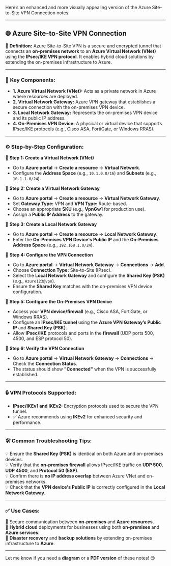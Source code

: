 Here’s an enhanced and more visually appealing version of the Azure Site-to-Site VPN Connection notes:  

---

## 🌐 **Azure Site-to-Site VPN Connection**  

🔹 **Definition:** Azure Site-to-Site VPN is a secure and encrypted tunnel that connects an **on-premises network** to an **Azure Virtual Network (VNet)** using the **IPsec/IKE VPN protocol**. It enables hybrid cloud solutions by extending the on-premises infrastructure to Azure.  

---

### 🧩 **Key Components:**  
- **1. Azure Virtual Network (VNet):** Acts as a private network in Azure where resources are deployed.  
- **2. Virtual Network Gateway:** Azure VPN gateway that establishes a secure connection with the on-premises VPN device.  
- **3. Local Network Gateway:** Represents the on-premises VPN device and its public IP address.  
- **4. On-Premises VPN Device:** A physical or virtual device that supports IPsec/IKE protocols (e.g., Cisco ASA, FortiGate, or Windows RRAS).  

---

### ⚙️ **Step-by-Step Configuration:**  

📌 **Step 1: Create a Virtual Network (VNet)**  
- Go to **Azure portal** → **Create a resource** → **Virtual Network**.  
- Configure the **Address Space** (e.g., `10.1.0.0/16`) and **Subnets** (e.g., `10.1.1.0/24`).  

📌 **Step 2: Create a Virtual Network Gateway**  
- Go to **Azure portal** → **Create a resource** → **Virtual Network Gateway**.  
- Set **Gateway Type:** VPN and **VPN Type:** Route-based.  
- Choose an appropriate **SKU** (e.g., **VpnGw1** for production use).  
- Assign a **Public IP Address** to the gateway.  

📌 **Step 3: Create a Local Network Gateway**  
- Go to **Azure portal** → **Create a resource** → **Local Network Gateway**.  
- Enter the **On-Premises VPN Device's Public IP** and the **On-Premises Address Space** (e.g., `192.168.1.0/24`).  

📌 **Step 4: Configure the VPN Connection**  
- Go to **Azure portal** → **Virtual Network Gateway** → **Connections** → **Add**.  
- Choose **Connection Type:** Site-to-Site (IPsec).  
- Select the **Local Network Gateway** and configure the **Shared Key (PSK)** (e.g., `Azure123@vpn`).  
- Ensure the **Shared Key** matches with the on-premises VPN device configuration.  

📌 **Step 5: Configure the On-Premises VPN Device**  
- Access your **VPN device/firewall** (e.g., Cisco ASA, FortiGate, or Windows RRAS).  
- Configure an **IPsec/IKE tunnel** using the **Azure VPN Gateway’s Public IP** and **Shared Key (PSK)**.  
- Allow **IPsec/IKE** protocols and ports in the **firewall** (UDP ports 500, 4500, and ESP protocol 50).  

📌 **Step 6: Verify the VPN Connection**  
- Go to **Azure portal** → **Virtual Network Gateway** → **Connections** → Check the **Connection Status**.  
- The status should show **"Connected"** when the VPN is successfully established.  

---

### 🔒 **VPN Protocols Supported:**  
- **IPsec/IKEv1 and IKEv2:** Encryption protocols used to secure the VPN tunnel.  
- ✅ Azure recommends using **IKEv2** for enhanced security and performance.  

---

### 🛠️ **Common Troubleshooting Tips:**  
💡 Ensure the **Shared Key (PSK)** is identical on both Azure and on-premises devices.  
💡 Verify that the **on-premises firewall** allows IPsec/IKE traffic on **UDP 500**, **UDP 4500**, and **Protocol 50 (ESP)**.  
💡 Confirm there is **no IP address overlap** between Azure VNet and on-premises networks.  
💡 Check that the **VPN device's Public IP** is correctly configured in the **Local Network Gateway**.  

---

### ✅ **Use Cases:**  
🚀 Secure communication between **on-premises** and **Azure resources**.  
🚀 **Hybrid cloud** deployments for businesses using both **on-premises** and **Azure services**.  
🚀 **Disaster recovery** and **backup solutions** by extending on-premises infrastructure to **Azure**.  

---

Let me know if you need a **diagram** or a **PDF version** of these notes! 😊